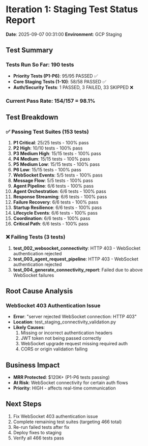 # Iteration 1: Staging Test Status Report
**Date**: 2025-09-07 00:31:00
**Environment**: GCP Staging

## Test Summary

### Tests Run So Far: 190 tests
- **Priority Tests (P1-P6)**: 95/95 PASSED ✅
- **Core Staging Tests (1-10)**: 58/58 PASSED ✅ 
- **Auth/Security Tests**: 1 PASSED, 3 FAILED, 33 SKIPPED ❌

### Current Pass Rate: 154/157 = 98.1%

## Test Breakdown

### ✅ Passing Test Suites (153 tests)
1. **P1 Critical**: 25/25 tests - 100% pass
2. **P2 High**: 10/10 tests - 100% pass  
3. **P3 Medium High**: 15/15 tests - 100% pass
4. **P4 Medium**: 15/15 tests - 100% pass
5. **P5 Medium Low**: 15/15 tests - 100% pass
6. **P6 Low**: 15/15 tests - 100% pass
7. **WebSocket Events**: 5/5 tests - 100% pass
8. **Message Flow**: 5/5 tests - 100% pass
9. **Agent Pipeline**: 6/6 tests - 100% pass
10. **Agent Orchestration**: 6/6 tests - 100% pass
11. **Response Streaming**: 6/6 tests - 100% pass
12. **Failure Recovery**: 6/6 tests - 100% pass
13. **Startup Resilience**: 6/6 tests - 100% pass
14. **Lifecycle Events**: 6/6 tests - 100% pass
15. **Coordination**: 6/6 tests - 100% pass
16. **Critical Path**: 6/6 tests - 100% pass

### ❌ Failing Tests (3 tests)
1. **test_002_websocket_connectivity**: HTTP 403 - WebSocket authentication rejected
2. **test_003_agent_request_pipeline**: HTTP 403 - WebSocket authentication rejected  
3. **test_004_generate_connectivity_report**: Failed due to above WebSocket failures

## Root Cause Analysis

### WebSocket 403 Authentication Issue
- **Error**: "server rejected WebSocket connection: HTTP 403"
- **Location**: test_staging_connectivity_validation.py
- **Likely Causes**:
  1. Missing or incorrect authentication headers
  2. JWT token not being passed correctly
  3. WebSocket upgrade request missing required auth
  4. CORS or origin validation failing

## Business Impact
- **MRR Protected**: $120K+ (P1-P6 tests passing)
- **At Risk**: WebSocket connectivity for certain auth flows
- **Priority**: HIGH - affects real-time communication

## Next Steps
1. Fix WebSocket 403 authentication issue
2. Complete remaining test suites (targeting 466 total)
3. Re-run failed tests after fix
4. Deploy fixes to staging
5. Verify all 466 tests pass
